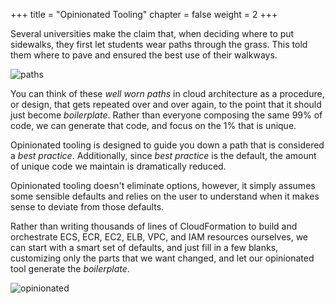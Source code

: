 +++
title = "Opinionated Tooling"
chapter = false
weight = 2
+++

Several universities make the claim that, when deciding where to put sidewalks, they first let students
wear paths through the grass. This told them where to pave and ensured the best use of their walkways.

![paths](/images/osu.jpg)

You can think of these _well worn paths_ in cloud architecture as a procedure, or design, that gets repeated
over and over again, to the point that it should just become _boilerplate_. Rather than everyone composing
the same 99% of code, we can generate that code, and focus on the 1% that is unique.

Opinionated tooling is designed to guide you down a path that is considered a _best practice_.
Additionally, since _best practice_ is the default, the amount of unique code we maintain is
dramatically reduced.

Opinionated tooling doesn't eliminate options, however, it simply assumes some sensible defaults and relies
on the user to understand when it makes sense to deviate from those defaults.

Rather than writing thousands of lines of CloudFormation to build and orchestrate ECS, ECR,
EC2, ELB, VPC, and IAM resources ourselves, we can start with a smart set of defaults, and just
fill in a few blanks, customizing only the parts that we want changed, and let our opinionated tool generate
the _boilerplate_.

![opinionated](/images/opinionated.gif)
